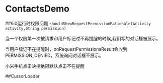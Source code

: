 # ContactsDemo
##6.0运行时权限问题
`shouldShowRequestPermissionRationale(Activity activity,String permission)` 
 
 当一个权限第一次被请求和用户标记过不再提醒的时候,我们写的对话框被展示。 
   
 当用户标记不在提醒时，onRequestPermissionsResult会收到PERMISSION_DENIED，系统询问对话框不展示。
 
 小米手机点击决拒绝限默认点击不在提醒
 
##CursorLoader